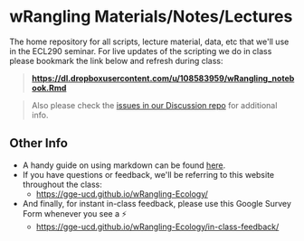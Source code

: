 # wRangling Materials/Notes/Lectures

The home repository for all scripts, lecture material, data, etc that we'll use in the ECL290 seminar. For live updates of the scripting we do in class please bookmark the link below and refresh during class:

 > **https://dl.dropboxusercontent.com/u/108583959/wRangling_notebook.Rmd**

 > Also please check the [issues in our Discussion repo](https://github.com/gge-ucd/Discussion/issues) for additional info.

## Other Info
 - A handy guide on using markdown can be found [here](https://guides.github.com/features/mastering-markdown/).
 - If you have questions or feedback, we'll be referring to this website throughout the class:
    - https://gge-ucd.github.io/wRangling-Ecology/
 - And finally, for instant in-class feedback, please use this Google Survey Form whenever you see a :zap:
    - https://gge-ucd.github.io/wRangling-Ecology/in-class-feedback/
    


